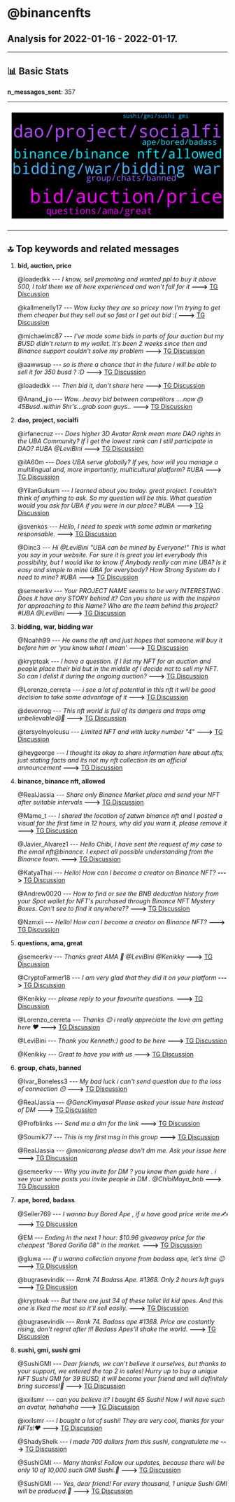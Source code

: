 # **@binancenfts**
 ## Analysis for **2022-01-16** - **2022-01-17**.

---

## 📊 **Basic Stats**

**n_messages_sent**: 357

---
![wordcloud](binancenfts_1Days_wordcloud.png)

---


## 🔝 **Top keywords and related messages**

1. **bid, auction, price**

    @loadedkk --- *I know, sell promoting and wanted ppl to buy it above 500, I told them we all here experienced and won’t fall for it* **--->** [TG Discussion](https://t.me/binancenfts/434167)

    @kallmenelly17 --- *Wow lucky they are so pricey now I'm trying to get them cheaper but they sell out so fast or I get out bid :(* **--->** [TG Discussion](https://t.me/binancenfts/434172)

    @michaelmc87 --- *I've made some bids in parts of four auction but my BUSD didn't return to my wallet. It's been 2 weeks since then and Binance support couldn't solve my problem* **--->** [TG Discussion](https://t.me/binancenfts/435433)

    @aawwsup --- *so is there a chance that in the future i will be able to sell it for 350 busd ? :D* **--->** [TG Discussion](https://t.me/binancenfts/434755)

    @loadedkk --- *Then bid it, don’t share here* **--->** [TG Discussion](https://t.me/binancenfts/434161)

    @Anand_jio --- *Wow...heavy bid between competitors ....now @ 45Busd..within 5hr's...grab soon guys..* **--->** [TG Discussion](https://t.me/binancenfts/434403)

2. **dao, project, socialfi**

    @irfanecruz --- *Does higher 3D Avatar Rank mean more DAO rights in the UBA Community? If I get the lowest rank can I still participate in DAO? #UBA @LeviBini* **--->** [TG Discussion](https://t.me/binancenfts/435252)

    @ilA60m --- *Does UBA serve globally? If yes, how will you manage a multilingual and, more importantly, multicultural platform? #UBA* **--->** [TG Discussion](https://t.me/binancenfts/435249)

    @YilanGulsum --- *I learned about you today. great project. I couldn't think of anything to ask. So my question will be this. What question would you ask for UBA if you were in our place? #UBA* **--->** [TG Discussion](https://t.me/binancenfts/435253)

    @svenkos --- *Hello, I need to speak with some admin or marketing responsable.* **--->** [TG Discussion](https://t.me/binancenfts/434850)

    @Dinc3 --- *Hi @LeviBini  "UBA can be mined by Everyone!" This is what you say in your website. For sure it is great you let everybody this possibility, but I would like to know if Anybody really can mine UBA? Is it easy and simple to mine UBA for everybody? How Strong System do I need to mine?  #UBA* **--->** [TG Discussion](https://t.me/binancenfts/435240)

    @semeerkv --- *Your PROJECT NAME seems to be very INTERESTING . Does it have any STORY behind it? Can you share us with the inspiron for approaching to this Name? Who are the team behind this project? #UBA @LeviBini* **--->** [TG Discussion](https://t.me/binancenfts/435247)

3. **bidding, war, bidding war**

    @Noahh99 --- *He owns the nft and just hopes that someone will buy it before him or ‘you know what I mean’* **--->** [TG Discussion](https://t.me/binancenfts/434165)

    @kryptoak --- *I have a question. If I list my NFT for an auction and people place their bid but in the middle of I decide not to sell my NFT. So can I delist it during the ongoing auction?* **--->** [TG Discussion](https://t.me/binancenfts/434378)

    @Lorenzo_cerreta --- *i see a lot of potential in this nft it will be good decision to take some advantage of it* **--->** [TG Discussion](https://t.me/binancenfts/434957)

    @devonrog --- *This nft world is full of its dangers and traps omg unbelievable😫🥴* **--->** [TG Discussion](https://t.me/binancenfts/434230)

    @tersyolnyolcusu --- *Limited NFT and with lucky number "4"* **--->** [TG Discussion](https://t.me/binancenfts/435388)

    @heygeorge --- *I thought its okay to share information here about nfts, just stating facts and its not my nft collection its an official announcement* **--->** [TG Discussion](https://t.me/binancenfts/434499)

4. **binance, binance nft, allowed**

    @RealJassia --- *Share only Binance Market place and send your NFT after suitable intervals* **--->** [TG Discussion](https://t.me/binancenfts/434696)

    @Mame_t --- *I shared the location of zatwn binance nft and I posted a visual for the first time in 12 hours, why did you warn it, please remove it* **--->** [TG Discussion](https://t.me/binancenfts/434698)

    @Javier_Alvarez1 --- *Hello Chibi, I have sent the request of my case to the email nft@binance. I expect all possible understanding from the Binance team.* **--->** [TG Discussion](https://t.me/binancenfts/435461)

    @KatyaThai --- *Hello! How can I become a creator on Binance NFT?* **--->** [TG Discussion](https://t.me/binancenfts/435092)

    @Andrew0020 --- *How to find or see the BNB deduction history from your Spot wallet for NFT's purchased through Binance NFT Mystery Boxes. Can't see to find it anywhere??* **--->** [TG Discussion](https://t.me/binancenfts/434434)

    @Nzmxii --- *Hello! How can I become a creator on Binance NFT?* **--->** [TG Discussion](https://t.me/binancenfts/434502)

5. **questions, ama, great**

    @semeerkv --- *Thanks great AMA 👏 @LeviBini @Kenikky* **--->** [TG Discussion](https://t.me/binancenfts/435292)

    @CryptoFarmer18 --- *I am very glad that they did it on your platform* **--->** [TG Discussion](https://t.me/binancenfts/434189)

    @Kenikky --- *please reply to your favourite questions.* **--->** [TG Discussion](https://t.me/binancenfts/435237)

    @Lorenzo_cerreta --- *Thanks 😊 i really  appreciate the love am getting here ❤️* **--->** [TG Discussion](https://t.me/binancenfts/434955)

    @LeviBini --- *Thank you Kenneth:) good to be here* **--->** [TG Discussion](https://t.me/binancenfts/435186)

    @Kenikky --- *Great to have you with us* **--->** [TG Discussion](https://t.me/binancenfts/435187)

6. **group, chats, banned**

    @Ivar_Boneless3 --- *My bad luck i can't send question due to the loss of connection 😔* **--->** [TG Discussion](https://t.me/binancenfts/435315)

    @RealJassia --- *@GencKimyasal Please asked your issue here Instead of DM* **--->** [TG Discussion](https://t.me/binancenfts/435472)

    @Profblinks --- *Send me a dm for the link* **--->** [TG Discussion](https://t.me/binancenfts/434879)

    @Soumik77 --- *This is my first msg in this group* **--->** [TG Discussion](https://t.me/binancenfts/434872)

    @RealJassia --- *@monicarang please don't dm me. Ask your issue here* **--->** [TG Discussion](https://t.me/binancenfts/435499)

    @semeerkv --- *Why you invite for DM ? you know then guide here . i see your some posts you invite people in DM . @ChibiMaya_bnb* **--->** [TG Discussion](https://t.me/binancenfts/434551)

7. **ape, bored, badass**

    @Seller769 --- *I wanna buy Bored Ape , if u have good price write me✍️* **--->** [TG Discussion](https://t.me/binancenfts/434176)

    @EM --- *Ending in the next 1 hour:  $10.96 giveaway price for the cheapest "Bored Gorilla 08" in the market.* **--->** [TG Discussion](https://t.me/binancenfts/434848)

    @gluwa --- *If u wanna collection anyone from badass ape, let’s time 😉* **--->** [TG Discussion](https://t.me/binancenfts/435145)

    @bugrasevindik --- *Rank 74 Badass Ape. #1368. Only 2 hours left guys* **--->** [TG Discussion](https://t.me/binancenfts/434480)

    @kryptoak --- *But there are just 34 of these toilet lid kid apes. And this one is liked the most so it'll sell easily.* **--->** [TG Discussion](https://t.me/binancenfts/434753)

    @bugrasevindik --- *Rank 74. Badass ape #1368. Price are costantly rising, don't regret after !!! Badass Apes'll shake the world.* **--->** [TG Discussion](https://t.me/binancenfts/434611)

8. **sushi, gmi, sushi gmi**

    @SushiGMI --- *Dear friends, we can't believe it ourselves, but thanks to your support, we entered the top 2 in sales! Hurry up to buy a unique NFT Sushi GMI for 39 BUSD, it will become your friend and will definitely bring success!🍣* **--->** [TG Discussion](https://t.me/binancenfts/434954)

    @xxilsmr --- *can you believe it?  I bought 65 Sushi!  Now I will have such an avatar, hahahaha* **--->** [TG Discussion](https://t.me/binancenfts/434143)

    @xxilsmr --- *I bought a lot of sushi! They are very cool, thanks for your NFTs!❤️* **--->** [TG Discussion](https://t.me/binancenfts/434956)

    @ShadyShelk --- *I made 700 dollars from this sushi, congratulate me* **--->** [TG Discussion](https://t.me/binancenfts/434976)

    @SushiGMI --- *Many thanks!  Follow our updates, because there will be only 10 of 10,000 such GMI Sushi.🍣* **--->** [TG Discussion](https://t.me/binancenfts/435042)

    @SushiGMI --- *Yes, dear friend!  For every thousand, 1 unique Sushi GMI will be produced.🍣* **--->** [TG Discussion](https://t.me/binancenfts/435001)

